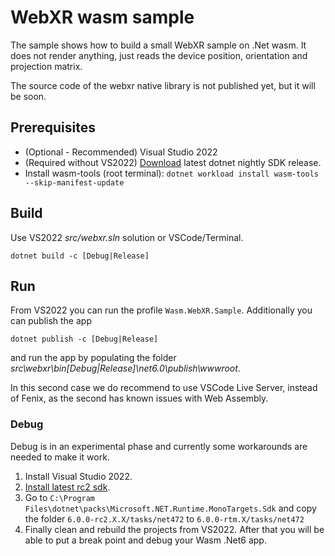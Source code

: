 # WebXR wasm sample

The sample shows how to build a small WebXR sample on .Net wasm.
It does not render anything, just reads the device position, orientation and projection matrix.

The source code of the webxr native library is not published yet, but it will be soon.

## Prerequisites

- (Optional - Recommended) Visual Studio 2022
- (Required without VS2022) [Download](https://github.com/dotnet/installer#installers-and-binaries) latest dotnet nightly SDK release.
- Install wasm-tools (root terminal): `dotnet workload install wasm-tools --skip-manifest-update`

## Build

Use VS2022 _src/webxr.sln_ solution or VSCode/Terminal.

`dotnet build -c [Debug|Release]`

## Run

From VS2022 you can run the profile `Wasm.WebXR.Sample`. Additionally you can publish the app

`dotnet publish -c [Debug|Release]`

and run the app by populating the folder _src\webxr\bin\[Debug|Release]\net6.0\publish\wwwroot_.

In this second case we do recommend to use VSCode Live Server, instead of Fenix, as the second has known issues with Web Assembly.

### Debug

Debug is in an experimental phase and currently some workarounds are needed to make it work.

1. Install Visual Studio 2022.
1. [Install latest rc2 sdk](https://aka.ms/dotnet/6.0.1XX-rc2/daily/dotnet-sdk-win-x64.exe).
1. Go to `C:\Program Files\dotnet\packs\Microsoft.NET.Runtime.MonoTargets.Sdk` and copy the folder `6.0.0-rc2.X.X/tasks/net472` to `6.0.0-rtm.X/tasks/net472`
1. Finally clean and rebuild the projects from VS2022. After that you will be able to put a break point and debug your Wasm .Net6 app.
